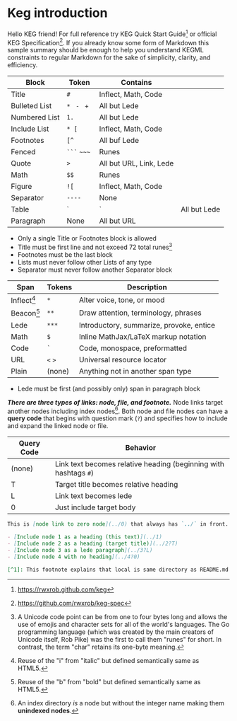 # Keg introduction

Hello KEG friend! For full reference try KEG Quick Start Guide[^start] or official KEG Specification[^spec]. If you already know some form of Markdown this sample summary should be enough to help you understand KEGML constraints to regular Markdown for the sake of simplicity, clarity, and efficiency.

| Block         | Token          | Contains                |              |
| ------------- | -------------- | ----------------------- | ------------ |
| Title         | `# `           | Inflect, Math, Code     |              |
| Bulleted List | `* ` `- ` `+ ` | All but Lede            |              |
| Numbered List | `1. `          | All but Lede            |              |
| Include List  | `* [`          | Inflect, Math, Code     |              |
| Footnotes     | `[^`           | All buf Lede            |              |
| Fenced        | ` ``` ` `~~~`  | Runes                   |              |
| Quote         | `> `           | All but URL, Link, Lede |              |
| Math          | `$$`           | Runes                   |              |
| Figure        | `![`           | Inflect, Math, Code     |              |
| Separator     | `----`         | None                    |              |
| Table         | `              | `                       | All but Lede |
| Paragraph     | None           | All but URL             |              |

- Only a single Title or Footnotes block is allowed
- Title must be first line and not exceed 72 total runes[^unicode]
- Footnotes must be the last block
- Lists must never follow other Lists of any type
- Separator must never follow another Separator block

| Span        | Tokens  | Description                              |
| ----------- | ------- | ---------------------------------------- |
| Inflect[^i] | `*`     | Alter voice, tone, or mood               |
| Beacon[^b]  | `**`    | Draw attention, terminology, phrases     |
| Lede        | `***`   | Introductory, summarize, provoke, entice |
| Math        | `$`     | Inline MathJax/LaTeX markup notation     |
| Code        | `` ` `` | Code, monospace, preformatted            |
| URL         | `<` `>` | Universal resource locator               |
| Plain       | (none)  | Anything not in another span type        |

- Lede must be first (and possibly only) span in paragraph block

**_There are three types of links: node, file, and footnote._** Node links target another nodes including index nodes[^dexnode]. Both node and file nodes can have a **query code** that begins with question mark (`?`) and specifies how to include and expand the linked node or file.

| Query Code | Behavior                                                         |
| ---------- | ---------------------------------------------------------------- |
| (none)     | Link text becomes relative heading (beginning with hashtags `#`) |
| T          | Target title becomes relative heading                            |
| L          | Link text becomes lede                                           |
| 0          | Just include target body                                         |

```md
This is [node link to zero node](../0) that always has `../` in front. If linking to [a file](somefile) must be local[^1].

- [Include node 1 as a heading (this text)](../1)
- [Include node 2 as a heading (target title)](../2?T)
- [Include node 3 as a lede paragraph](../3?L)
- [Include node 4 with no heading](../4?0)

[^1]: This footnote explains that local is same directory as README.md (no slash).
```

[^start]: <https://rwxrob.github.com/keg>

[^spec]: <https://github.com/rwxrob/keg-spec>

[^unicode]: A Unicode code point can be from one to four bytes long and allows the use of emojis and character sets for all of the world's languages. The Go programming language (which was created by the main creators of Unicode itself, Rob Pike) was the first to call them "runes" for short. In contrast, the term "char" retains its one-byte meaning.

[^nodeid]: All node IDs must be integers. However, an **index** qualifies as being a node even though it has a non-integer ID. This is to prevent indexes from being indexed themselves. But for the purposes of linking, an index _is_ a node and therefore a node link target may include a non-integer after its identifying prefix (ex: `../2` or `../dex`).

[^i]: Reuse of the "i" from "italic" but defined semantically same as HTML5.

[^b]: Reuse of the "b" from "bold" but defined semantically same as HTML5.

[^dexnode]: An index directory _is_ a node but without the integer name making them **unindexed nodes**.